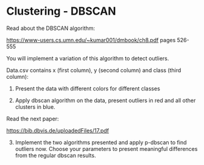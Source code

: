 # Clustering - DBSCAN

Read about the DBSCAN algorithm:

https://www-users.cs.umn.edu/~kumar001/dmbook/ch8.pdf pages 526-555

You will implement a variation of this algorithm to detect outliers.

Data.csv contains x (first column), y (second column) and class (third column):

1.	Present the data with different colors for different classes

2.	Apply dbscan algorithm on the data, present outliers in red and all other clusters in blue.

Read the next paper:

https://bib.dbvis.de/uploadedFiles/17.pdf 

3.	Implement the two algorithms presented and apply p-dbscan to find outliers now. Choose your parameters to present meaningful differences from the regular dbscan results.


